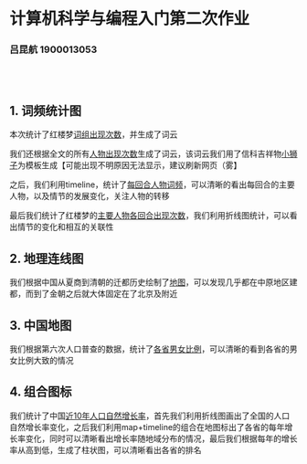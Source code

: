 # 计算机科学与编程入门第二次作业

### 吕昆航 1900013053

<br></br>

## 1. 词频统计图
  本次统计了红楼梦[词组出现次数](https://komqaq.github.io/hongloumeng/output/words.html)，并生成了词云

  我们还根据全文的所有[人物出现次数](https://komqaq.github.io/hongloumeng/output/names.html)生成了词云，该词云我们用了信科吉祥物[小狮子](https://komqaq.github.io/hongloumeng/qaz.jpeg)为模板生成【可能出现不明原因无法显示，建议刷新网页（雾】

  之后，我们利用timeline，统计了[每回合人物词频](https://komqaq.github.io/hongloumeng/output/timeline_pie.html)，可以清晰的看出每回合的主要人物，以及情节的发展变化，关注人物的转移

  最后我们统计了红楼梦的[主要人物各回合出现次数](https://komqaq.github.io/hongloumeng/output/line1.html)，我们利用折线图统计，可以看出情节的变化和相互的关联性

## 2. 地理连线图
  我们根据中国从夏商到清朝的迁都历史绘制了[地图](https://komqaq.github.io/geo/output/lines.html)，可以发现几乎都在中原地区建都，而到了金朝之后就大体固定在了北京及附近

## 3. 中国地图
  我们根据第六次人口普查的数据，统计了[各省男女比例](https://komqaq.github.io/map/output/maps.html)，可以清晰的看到各省的男女比例大致的情况

## 4. 组合图标
  我们统计了中国[近10年人口自然增长率](https://komqaq.github.io/charts/output/pages.html)，首先我们利用折线图画出了全国的人口自然增长率变化，之后我们利用map+timeline的组合在地图标出了各省的每年增长率变化，同时可以清晰看出增长率随地域分布的情况，最后我们根据每年的增长率从高到低，生成了柱状图，可以清晰看出各省的排名
